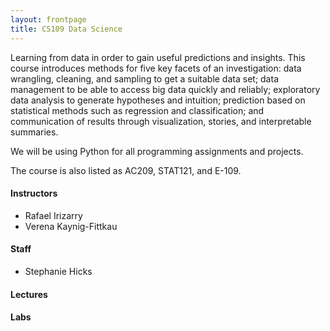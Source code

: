 ```yaml
---
layout: frontpage
title: CS109 Data Science
---
```


Learning from data in order to gain useful predictions and insights. This course introduces methods for five key facets of an investigation: data wrangling, cleaning, and sampling to get a suitable data set; data management to be able to access big data quickly and reliably; exploratory data analysis to generate hypotheses and intuition; prediction based on statistical methods such as regression and classification; and communication of results through visualization, stories, and interpretable summaries. 

We will be using Python for all programming assignments and projects. 

The course is also listed as AC209, STAT121, and E-109. 

#### Instructors
* Rafael Irizarry
* Verena Kaynig-Fittkau

#### Staff
* Stephanie Hicks


#### Lectures


#### Labs
